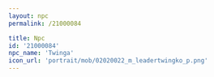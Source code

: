 ```yaml
---
layout: npc
permalink: /21000084

title: Npc
id: '21000084'
npc_name: 'Twinga'
icon_url: 'portrait/mob/02020022_m_leadertwingko_p.png'
---
```

